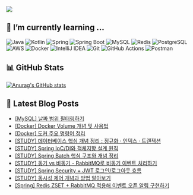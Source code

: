 <img src="https://capsule-render.vercel.app/api?type=waving&color=gradient&gradientColor=FFB6C1,E6E6FA,FFFACD&height=200&section=header&text=Welcome%20to%20chaewon's%20GITHUB%20!&fontSize=40&fontAlign=50&fontColor=ffffff&animation=fadeIn" />

## 🌱 I’m currently learning ...

<p>
  <!-- 언어 & 프레임워크 -->
  <img alt="Java" src="https://img.shields.io/badge/Java-007396?style=flat-square&logo=Java&logoColor=white"/>
  <img alt="Kotlin" src="https://img.shields.io/badge/Kotlin-0095D5?style=flat-square&logo=Kotlin&logoColor=white"/>
  <img alt="Spring" src="https://img.shields.io/badge/Spring-6DB33F?style=flat-square&logo=Spring&logoColor=white"/>
  <img alt="Spring Boot" src="https://img.shields.io/badge/Spring%20Boot-6DB33F?style=flat-square&logo=SpringBoot&logoColor=white"/>

  <!-- 데이터베이스 -->
  <img alt="MySQL" src="https://img.shields.io/badge/MySQL-4479A1?style=flat-square&logo=MySQL&logoColor=white"/>
  <img alt="Redis" src="https://img.shields.io/badge/Redis-DC382D?style=flat-square&logo=Redis&logoColor=white"/>
  <img alt="PostgreSQL" src="https://img.shields.io/badge/PostgreSQL-4169E1?style=flat-square&logo=PostgreSQL&logoColor=white"/>

  <!-- 클라우드 & 컨테이너 -->
  <img alt="AWS" src="https://img.shields.io/badge/AWS-232F3E?style=flat-square&logo=AmazonAWS&logoColor=white"/>
  <img alt="Docker" src="https://img.shields.io/badge/Docker-2496ED?style=flat-square&logo=Docker&logoColor=white"/>

  <!-- 개발 툴 & 버전 관리 -->
  <img alt="IntelliJ IDEA" src="https://img.shields.io/badge/IntelliJ%20IDEA-000000?style=flat-square&logo=IntelliJIDEA&logoColor=white"/>
  <img alt="Git" src="https://img.shields.io/badge/Git-F05032?style=flat-square&logo=Git&logoColor=white"/>
  <img alt="GitHub Actions" src="https://img.shields.io/badge/GitHub_Actions-2088FF?style=flat-square&logo=GitHubActions&logoColor=white"/>

  <!-- API 테스트 -->
  <img alt="Postman" src="https://img.shields.io/badge/Postman-FF6C37?style=flat-square&logo=Postman&logoColor=white"/>
</p>

## 📊 GitHub Stats

[![Anurag's GitHub stats](https://github-readme-stats.vercel.app/api?username=3uomlkh)](https://github.com/anuraghazra/github-readme-stats)

## 📕 Latest Blog Posts

<ul><li><a href='https://3uomlkh.tistory.com/401' target='_blank'>[MySQL] 날짜 범위 필터링하기</a></li><li><a href='https://3uomlkh.tistory.com/400' target='_blank'>[Docker] Docker Volume 개념 및 사용법</a></li><li><a href='https://3uomlkh.tistory.com/399' target='_blank'>[Docker] 도커 주요 명령어 정리</a></li><li><a href='https://3uomlkh.tistory.com/397' target='_blank'>[STUDY] 데이터베이스 핵심 개념 정리 : 정규화 &middot; 인덱스 &middot; 트랜잭션</a></li><li><a href='https://3uomlkh.tistory.com/396' target='_blank'>[STUDY] Spring IoC/DI와 객체지향 설계 원칙</a></li><li><a href='https://3uomlkh.tistory.com/395' target='_blank'>[STUDY] Spring Batch 핵심 구조와 개념 정리</a></li><li><a href='https://3uomlkh.tistory.com/394' target='_blank'>[STUDY] 동기 vs 비동기 - RabbitMQ로 비동기 이벤트 처리하기</a></li><li><a href='https://3uomlkh.tistory.com/393' target='_blank'>[STUDY] Spring Security + JWT 로그인/로그아웃 흐름</a></li><li><a href='https://3uomlkh.tistory.com/392' target='_blank'>[STUDY] 동시성 제어 개념과 방법 알아보기 </a></li><li><a href='https://3uomlkh.tistory.com/391' target='_blank'>[Spring] Redis ZSET + RabbitMQ 적용해 이벤트 오픈 알림 구현하기</a></li></ul>